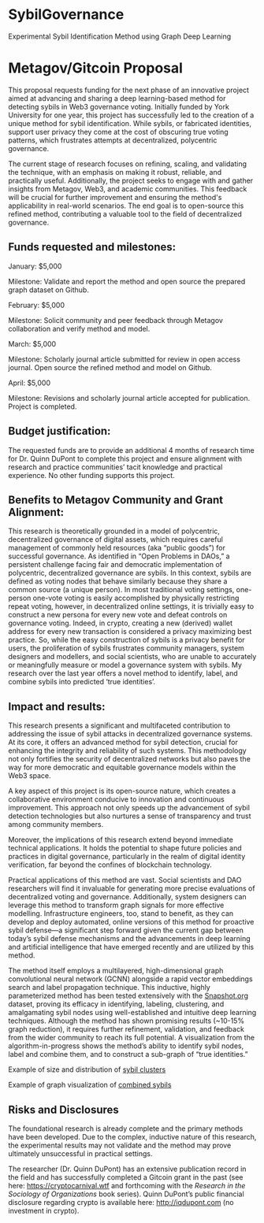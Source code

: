 # SybilGovernance
Experimental Sybil Identification Method using Graph Deep Learning

# Metagov/Gitcoin Proposal
This proposal requests funding for the next phase of an innovative project aimed at advancing and sharing a deep learning-based method for detecting sybils in Web3 governance voting. Initially funded by York University for one year, this project has successfully led to the creation of a unique method for sybil identification. While sybils, or fabricated identities, support user privacy they come at the cost of obscuring true voting patterns, which frustrates attempts at decentralized, polycentric governance.

The current stage of research focuses on refining, scaling, and validating the technique, with an emphasis on making it robust, reliable, and practically useful. Additionally, the project seeks to engage with and gather insights from Metagov, Web3, and academic communities. This feedback will be crucial for further improvement and ensuring the method's applicability in real-world scenarios. The end goal is to open-source this refined method, contributing a valuable tool to the field of decentralized governance.

## Funds requested and milestones:

January: $5,000

Milestone: Validate and report the method and open source the prepared graph dataset on Github.

February: $5,000

Milestone: Solicit community and peer feedback through Metagov collaboration and verify method and model.

March: $5,000

Milestone: Scholarly journal article submitted for review in open access journal. Open source the refined method and model on Github.

April: $5,000

Milestone: Revisions and scholarly journal article accepted for publication. Project is completed.

## Budget justification:

The requested funds are to provide an additional 4 months of research time for Dr. Quinn DuPont to complete this project and ensure alignment with research and practice communities’ tacit knowledge and practical experience. No other funding supports this project.

## Benefits to Metagov Community and Grant Alignment:

This research is theoretically grounded in a model of polycentric, decentralized governance of digital assets, which requires careful management of commonly held resources (aka “public goods”) for successful governance. As identified in “Open Problems in DAOs,” a persistent challenge facing fair and democratic implementation of polycentric, decentralized governance are sybils. In this context, sybils are defined as voting nodes that behave similarly because they share a common source (a unique person). In most traditional voting settings, one-person one-vote voting is easily accomplished by physically restricting repeat voting, however, in decentralized online settings, it is trivially easy to construct a new persona for every new vote and defeat controls on governance voting. Indeed, in crypto, creating a new (derived) wallet address for every new transaction is considered a privacy maximizing best practice. So, while the easy construction of sybils is a privacy benefit for users, the proliferation of sybils frustrates community managers, system designers and modellers, and social scientists, who are unable to accurately or meaningfully measure or model a governance system with sybils. My research over the last year offers a novel method to identify, label, and combine sybils into predicted ‘true identities’. 

## Impact and results:

This research presents a significant and multifaceted contribution to addressing the issue of sybil attacks in decentralized governance systems. At its core, it offers an advanced method for sybil detection, crucial for enhancing the integrity and reliability of such systems. This methodology not only fortifies the security of decentralized networks but also paves the way for more democratic and equitable governance models within the Web3 space.

A key aspect of this project is its open-source nature, which creates a collaborative environment conducive to innovation and continuous improvement. This approach not only speeds up the advancement of sybil detection technologies but also nurtures a sense of transparency and trust among community members.

Moreover, the implications of this research extend beyond immediate technical applications. It holds the potential to shape future policies and practices in digital governance, particularly in the realm of digital identity verification, far beyond the confines of blockchain technology.

Practical applications of this method are vast. Social scientists and DAO researchers will find it invaluable for generating more precise evaluations of decentralized voting and governance. Additionally, system designers can leverage this method to transform graph signals for more effective modelling. Infrastructure engineers, too, stand to benefit, as they can develop and deploy automated, online versions of this method for proactive sybil defense—a significant step forward given the current gap between today’s sybil defense mechanisms and the advancements in deep learning and artificial intelligence that have emerged recently and are utilized by this method.

The method itself employs a multilayered, high-dimensional graph convolutional neural network (GCNN) alongside a rapid vector embeddings search and label propagation technique. This inductive, highly parameterized method has been tested extensively with the [Snapshot.org](http://snapshot.org/) dataset, proving its efficacy in identifying, labeling, clustering, and amalgamating sybil nodes using well-established and intuitive deep learning techniques. Although the method has shown promising results (~10-15% graph reduction), it requires further refinement, validation, and feedback from the wider community to reach its full potential. A visualization from the algorithm-in-progress shows the method’s ability to identify sybil nodes, label and combine them, and to construct a sub-graph of “true identities.” 

Example of size and distribution of [sybil clusters](https://github.com/quinndupont/SybilGovernance/blob/main/Cluster_distribution.png)

Example of graph visualization of [combined sybils](https://github.com/quinndupont/SybilGovernance/blob/main/185000_clustered_graph.png)

## Risks and Disclosures

The foundational research is already complete and the primary methods have been developed. Due to the complex, inductive nature of this research, the experimental results may not validate and the method may prove ultimately unsuccessful in practical settings. 

The researcher (Dr. Quinn DuPont) has an extensive publication record in the field and has successfully completed a Gitcoin grant in the past (see here: https://cryptocarnival.wtf and forthcoming with the *Research in the Sociology of Organizations* book series). Quinn DuPont’s public financial disclosure regarding crypto is available here: http://iqdupont.com (no investment in crypto).
